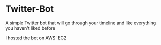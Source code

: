 # Twitter-Bot
A simple Twitter bot that will go through your timeline and like everything you haven't liked before

I hosted the bot on AWS' EC2
